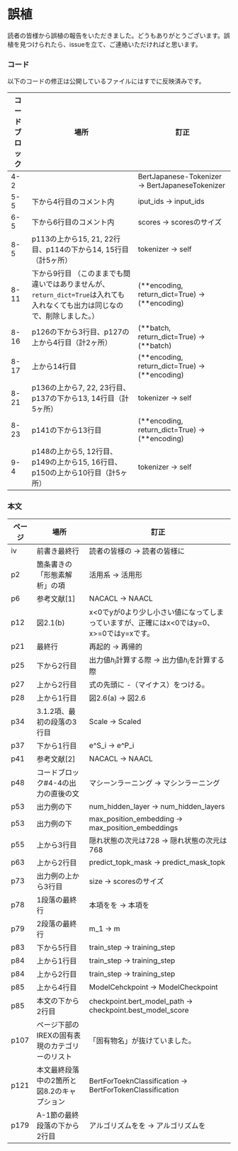 # 誤植

読者の皆様から誤植の報告をいただきました。どうもありがとうございます。誤植を見つけられたら、issueを立て、ご連絡いただければと思います。

### コード

以下のコードの修正は公開しているファイルにはすでに反映済みです。

| コードブロック | 場所 | 訂正 |
| ---- | ---- | --- |
| 4-2 || BertJapanese-Tokenizer -> BertJapaneseTokenizer |
| 5-5 | 下から4行目のコメント内 | iput_ids -> input_ids |
| 6-5 | 下から6行目のコメント内 | scores -> scoresのサイズ |
| 8-5 | p113の上から15, 21, 22行目、p114の下から14, 15行目（計5ヶ所） | tokenizer -> self |
| 8-11 | 下から9行目 （このままでも間違いではありませんが、`return_dict=True`は入れても入れなくても出力は同じなので、削除しました。） | (\*\*encoding, return_dict=True) -> (\*\*encoding)|
| 8-16 | p126の下から3行目、p127の上から4行目（計2ヶ所） | (\*\*batch, return_dict=True) -> (\*\*batch)|
| 8-17 | 上から14行目 | (\*\*encoding, return_dict=True) -> (\*\*encoding)|
| 8-21 | p136の上から7, 22, 23行目、p137の下から13, 14行目（計5ヶ所） | tokenizer -> self |
| 8-23 | p141の下から13行目 | (\*\*encoding, return_dict=True) -> (\*\*encoding)|
| 9-4 | p148の上から5, 12行目、p149の上から15, 16行目、p150の上から10行目（計5ヶ所） | tokenizer -> self |

### 本文

| ページ | 場所 | 訂正 |
| ---- | ---- | --- |
| iv | 前書き最終行 | 読者の皆様の -> 読者の皆様に |
| p2  | 箇条書きの「形態素解析」の項 | 活用系 -> 活用形 |
| p6  | 参考文献[1] | NACACL -> NAACL |
| p12 | 図2.1(b) | x<0でyが0より少し小さい値になってしまっていますが、正確にはx<0ではy=0、x>=0ではy=xです。| 
| p21 | 最終行 | 再起的 -> 再帰的 |
| p25 | 下から2行目 | 出力値$h_i$計算する際 -> 出力値$h_i$を計算する際 |
| p27 | 上から2行目 | 式の先頭に -（マイナス）をつける。 |
| p28 | 上から1行目 | 図2.6(a) -> 図2.6 |
| p34 | 3.1.2項、最初の段落の3行目 | Scale -> Scaled |
| p37 | 下から1行目 | e^S_i -> e^P_i |
| p41 | 参考文献[2] | NACACL -> NAACL |
| p48 | コードブロック#4-4の出力の直後の文 | マシーンラーニング -> マシンラーニング |
| p53 | 出力例の下 | num_hidden_layer -> num_hidden_layers |
| p53 | 出力例の下 | max_position_embedding -> max_position_embeddings |
| p55 | 上から3行目 | 隠れ状態の次元は728 -> 隠れ状態の次元は768 |
| p63 | 上から2行目 | predict_topk_mask -> predict_mask_topk |
| p73 | 出力例の上から3行目 | size -> scoresのサイズ |
| p78 | 1段落の最終行 | 本項をを -> 本項を |
| p79 | 2段落の最終行 | m_1 -> m |
| p83 | 下から5行目 | train_step -> training_step |
| p84 | 上から1行目 | train_step -> training_step |
| p84 | 上から2行目 | train_step -> training_step |
| p85 | 上から4行目 | ModelCehckpoint -> ModelCheckpoint |
| p85 | 本文の下から2行目 | checkpoint.bert_model_path -> checkpoint.best_model_score |
| p107 | ページ下部のIREXの固有表現のカテゴリーのリスト | 「固有物名」が抜けていました。|
| p121 | 本文最終段落中の2箇所と図8.2のキャプション| BertForToeknClassification -> BertForTokenClassification |
| p179 | A-1節の最終段落の下から2行目 | アルゴリズムをを -> アルゴリズムを |

